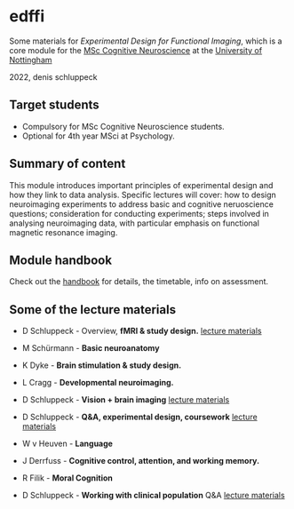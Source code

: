 # edffi

Some materials for *Experimental Design for Functional Imaging*, which is a core module for the [MSc Cognitive Neuroscience](https://www.nottingham.ac.uk/pgstudy/course/taught/cognitive-neuroscience-msc?gclid=CjwKCAjwwo-WBhAMEiwAV4dybRN24hVkXjQx91s85x1KVSwTjH49QbX7YhlWi6UGAriHHpK1pWMkERoCuoAQAvD_BwE) at the [University of Nottingham](https://www.nottingham.ac.uk/psychology/)

2022, denis schluppeck


## Target students

- Compulsory for MSc Cognitive Neuroscience students. 
- Optional for 4th year MSci at Psychology. 

## Summary of content

This module introduces important principles of experimental design and how they link to data analysis. Specific lectures will cover: how to design neuroimaging experiments to address basic and cognitive neruoscience questions; consideration for conducting experiments; steps involved in analysing neuroimaging data, with particular emphasis on functional magnetic resonance imaging.

## Module handbook

Check out the [handbook](00-handbook/handbook.md) for details, the timetable, info on assessment.

## Some of the lecture materials

- D Schluppeck - Overview, **fMRI & study design.** [lecture materials](schluppeck-design/lecture.md)

- M Schürmann  - **Basic neuroanatomy**
- K Dyke       - **Brain stimulation & study design.**
- L Cragg      - **Developmental neuroimaging.**

- D Schluppeck - **Vision + brain imaging** [lecture materials](schluppeck-vision/lecture.md)
- D Schluppeck - **Q&A, experimental design, coursework** [lecture materials](schluppeck-design-q+a/lecture.md)

- W v Heuven   - **Language**
- J Derrfuss   - **Cognitive control, attention, and working memory.** 
- R Filik      - **Moral Cognition**

- D Schluppeck - **Working with clinical population** Q&A [lecture materials](schluppeck-clinical/lecture.md)



